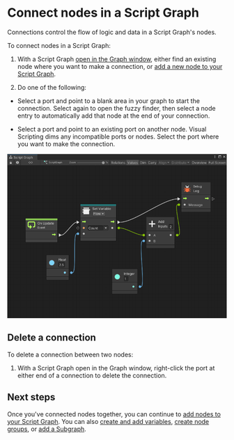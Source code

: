 # Connect nodes in a Script Graph 

Connections control the flow of logic and data in a Script Graph's nodes. 

To connect nodes in a Script Graph: 

1. With a Script Graph [open in the Graph window](vs-open-graph-edit.md), either find an existing node where you want to make a connection, or [add a new node to your Script Graph](vs-add-node-to-graph.md).

2. Do one of the following: 

  - Select a port and point to a blank area in your graph to start the connection. Select again to open the fuzzy finder, then select a node entry to automatically add that node at the end of your connection. 

  - Select a port and point to an existing port on another node. Visual Scripting dims any incompatible ports or nodes. Select the port where you want to make the connection. 

![An image of a Script Graph in the Graph Editor, with multiple nodes connected to each other to create a flow of logic.](images/vs-understanding-nodes-example.png)

## Delete a connection

To delete a connection between two nodes: 

1. With a Script Graph open in the Graph window, right-click the port at either end of a connection to delete the connection. 


## Next steps 

Once you've connected nodes together, you can continue to [add nodes to your Script Graph](vs-add-node-to-graph.md). You can also [create and add variables](vs-add-variable-graph.md), [create node groups](vs-groups.md), or [add a Subgraph](vs-add-subgraph.md).